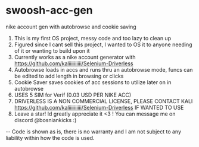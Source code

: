 # swoosh-acc-gen
nike account gen with autobrowse and cookie saving


1. This is my first OS project, messy code and too lazy to clean up
2. Figured since I cant sell this project, I wanted to OS it to anyone needing of it or wanting to build upon it
3. Currently works as a nike account generator with https://github.com/kaliiiiiiiiii/Selenium-Driverless
4. Autobrowse loads in accs and runs thru an autobrowse mode, funcs can be edited to add length in browsing or clicks
5. Cookie Saver saves cookies of acc sessions to utilize later on in autobrowse
6. USES 5 SIM for Verif (0.03 USD PER NIKE ACC)
7. DRIVERLESS IS A NON COMMERCIAL LICENSE, PLEASE CONTACT KALI https://github.com/kaliiiiiiiiii/Selenium-Driverless IF WANTED TO USE
8. Leave a star! Id greatly appreciate it <3 ! You can message me on discord @bosniankicks :) 


-- Code is shown as is, there is no warranty and I am not subject to any liability within how the code is used. 
